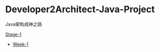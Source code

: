 # Developer2Architect-Java-Project
Java架构成神之路

[Stage-1](./notes/Stage1-Week1~Week5)

- [Week-1](notes\Stage1-Week1~Week5\week1.md)

